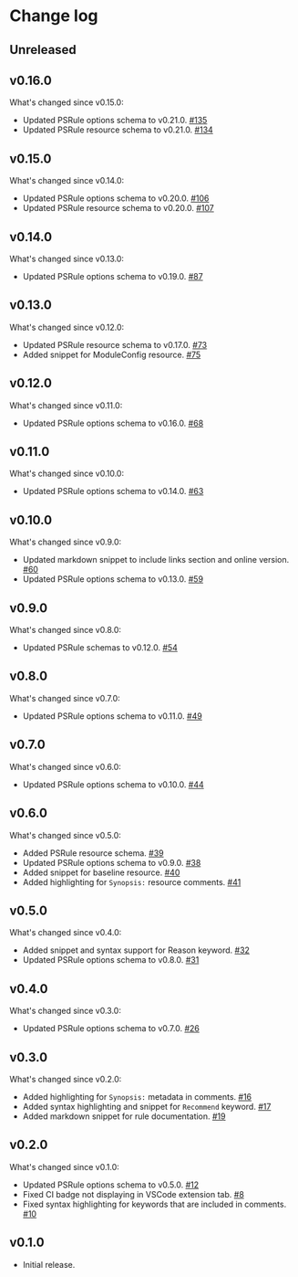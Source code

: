 # Change log

## Unreleased

## v0.16.0

What's changed since v0.15.0:

- Updated PSRule options schema to v0.21.0. [#135](https://github.com/BernieWhite/PSRule-vscode/issues/135)
- Updated PSRule resource schema to v0.21.0. [#134](https://github.com/BernieWhite/PSRule-vscode/issues/134)

## v0.15.0

What's changed since v0.14.0:

- Updated PSRule options schema to v0.20.0. [#106](https://github.com/BernieWhite/PSRule-vscode/issues/106)
- Updated PSRule resource schema to v0.20.0. [#107](https://github.com/BernieWhite/PSRule-vscode/issues/107)

## v0.14.0

What's changed since v0.13.0:

- Updated PSRule options schema to v0.19.0. [#87](https://github.com/BernieWhite/PSRule-vscode/issues/87)

## v0.13.0

What's changed since v0.12.0:

- Updated PSRule resource schema to v0.17.0. [#73](https://github.com/BernieWhite/PSRule-vscode/issues/73)
- Added snippet for ModuleConfig resource. [#75](https://github.com/BernieWhite/PSRule-vscode/issues/75)

## v0.12.0

What's changed since v0.11.0:

- Updated PSRule options schema to v0.16.0. [#68](https://github.com/BernieWhite/PSRule-vscode/issues/68)

## v0.11.0

What's changed since v0.10.0:

- Updated PSRule options schema to v0.14.0. [#63](https://github.com/BernieWhite/PSRule-vscode/issues/63)

## v0.10.0

What's changed since v0.9.0:

- Updated markdown snippet to include links section and online version. [#60](https://github.com/BernieWhite/PSRule-vscode/issues/60)
- Updated PSRule options schema to v0.13.0. [#59](https://github.com/BernieWhite/PSRule-vscode/issues/59)

## v0.9.0

What's changed since v0.8.0:

- Updated PSRule schemas to v0.12.0. [#54](https://github.com/BernieWhite/PSRule-vscode/issues/54)

## v0.8.0

What's changed since v0.7.0:

- Updated PSRule options schema to v0.11.0. [#49](https://github.com/BernieWhite/PSRule-vscode/issues/49)

## v0.7.0

What's changed since v0.6.0:

- Updated PSRule options schema to v0.10.0. [#44](https://github.com/BernieWhite/PSRule-vscode/issues/44)

## v0.6.0

What's changed since v0.5.0:

- Added PSRule resource schema. [#39](https://github.com/BernieWhite/PSRule-vscode/issues/39)
- Updated PSRule options schema to v0.9.0. [#38](https://github.com/BernieWhite/PSRule-vscode/issues/38)
- Added snippet for baseline resource. [#40](https://github.com/BernieWhite/PSRule-vscode/issues/40)
- Added highlighting for `Synopsis:` resource comments. [#41](https://github.com/BernieWhite/PSRule-vscode/issues/41)

## v0.5.0

What's changed since v0.4.0:

- Added snippet and syntax support for Reason keyword. [#32](https://github.com/BernieWhite/PSRule-vscode/issues/32)
- Updated PSRule options schema to v0.8.0. [#31](https://github.com/BernieWhite/PSRule-vscode/issues/31)

## v0.4.0

What's changed since v0.3.0:

- Updated PSRule options schema to v0.7.0. [#26](https://github.com/BernieWhite/PSRule-vscode/issues/26)

## v0.3.0

What's changed since v0.2.0:

- Added highlighting for `Synopsis:` metadata in comments. [#16](https://github.com/BernieWhite/PSRule-vscode/issues/16)
- Added syntax highlighting and snippet for `Recommend` keyword. [#17](https://github.com/BernieWhite/PSRule-vscode/issues/17)
- Added markdown snippet for rule documentation. [#19](https://github.com/BernieWhite/PSRule-vscode/issues/19)

## v0.2.0

What's changed since v0.1.0:

- Updated PSRule options schema to v0.5.0. [#12](https://github.com/BernieWhite/PSRule-vscode/issues/12)
- Fixed CI badge not displaying in VSCode extension tab. [#8](https://github.com/BernieWhite/PSRule-vscode/issues/8)
- Fixed syntax highlighting for keywords that are included in comments. [#10](https://github.com/BernieWhite/PSRule-vscode/issues/10)

## v0.1.0

- Initial release.

